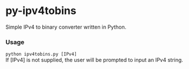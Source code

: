 # py-ipv4tobins
Simple IPv4 to binary converter written in Python.

### Usage
`python ipv4tobins.py [IPv4]`  
If [IPv4] is not supplied, the user will be prompted to input an IPv4 string.
